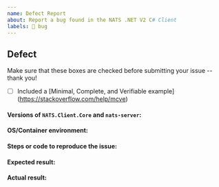 ```yaml
---
name: Defect Report
about: Report a bug found in the NATS .NET V2 C# Client
labels: 🐞 bug
---
```


## Defect

Make sure that these boxes are checked before submitting your issue -- thank you!

 - [ ] Included a [Minimal, Complete, and Verifiable example] (https://stackoverflow.com/help/mcve)

#### Versions of `NATS.Client.Core` and `nats-server`:

#### OS/Container environment:

#### Steps or code to reproduce the issue:

#### Expected result:

#### Actual result:

